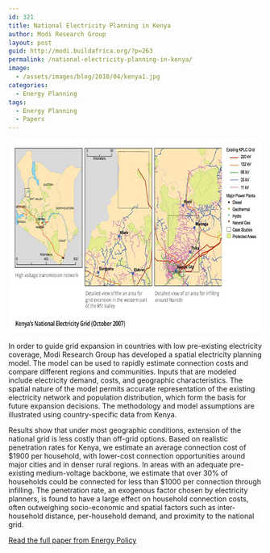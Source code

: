 ```yaml
---
id: 321
title: National Electricity Planning in Kenya
author: Modi Research Group
layout: post
guid: http://modi.buildafrica.org/?p=263
permalink: /national-electricity-planning-in-kenya/
image:
  - /assets/images/blog/2010/04/kenya1.jpg
categories:
  - Energy Planning
tags:
  - Energy Planning
  - Papers
---
```

[<img src="/assets/images/blog/2010/01/kenya-energy-planning.jpg" alt="kenya-energy-planning" width="700" height="385" class="alignnone size-full wp-image-2305" />][1] 

In order to guide grid expansion in countries with low pre-existing electricity coverage, Modi Research Group has developed a spatial electricity planning model. The model can be used to rapidly estimate connection costs and compare different regions and communities. <!--more-->Inputs that are modeled include electricity demand, costs, and geographic characteristics. The spatial nature of the model permits accurate representation of the existing electricity network and population distribution, which form the basis for future expansion decisions. The methodology and model assumptions are illustrated using country-specific data from Kenya.

Results show that under most geographic conditions, extension of the national grid is less costly than off-grid options. Based on realistic penetration rates for Kenya, we estimate an average connection cost of $1900 per household, with lower-cost connection opportunities around major cities and in denser rural regions. In areas with an adequate pre-existing medium-voltage backbone, we estimate that over 30% of households could be connected for less than $1000 per connection through infilling. The penetration rate, an exogenous factor chosen by electricity planners, is found to have a large effect on household connection costs, often outweighing socio-economic and spatial factors such as inter- household distance, per-household demand, and proximity to the national grid.

[Read the full paper from Energy Policy][2]

 [1]: /assets/images/blog/2010/01/kenya-energy-planning.jpg
 [2]: /assets/images/blog/2013/04/Kenya-Paper-Energy-Policy-journal-version.pdf